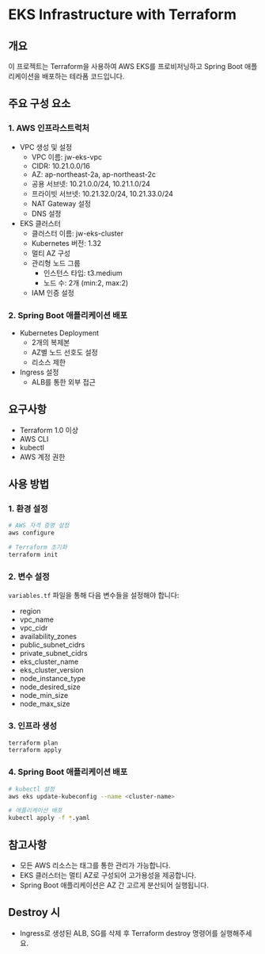 # EKS Infrastructure with Terraform

## 개요
이 프로젝트는 Terraform을 사용하여 AWS EKS를 프로비저닝하고 Spring Boot 애플리케이션을 배포하는 테라폼 코드입니다.

## 주요 구성 요소

### 1. AWS 인프라스트럭처
- VPC 생성 및 설정
  - VPC 이름: jw-eks-vpc
  - CIDR: 10.21.0.0/16
  - AZ: ap-northeast-2a, ap-northeast-2c
  - 공용 서브넷: 10.21.0.0/24, 10.21.1.0/24
  - 프라이빗 서브넷: 10.21.32.0/24, 10.21.33.0/24
  - NAT Gateway 설정
  - DNS 설정
- EKS 클러스터
  - 클러스터 이름: jw-eks-cluster
  - Kubernetes 버전: 1.32
  - 멀티 AZ 구성
  - 관리형 노드 그룹
    - 인스턴스 타입: t3.medium
    - 노드 수: 2개 (min:2, max:2)
  - IAM 인증 설정

### 2. Spring Boot 애플리케이션 배포
- Kubernetes Deployment
  - 2개의 복제본
  - AZ별 노드 선호도 설정
  - 리소스 제한
- Ingress 설정
  - ALB를 통한 외부 접근

## 요구사항
- Terraform 1.0 이상
- AWS CLI
- kubectl
- AWS 계정 권한

## 사용 방법

### 1. 환경 설정
```bash
# AWS 자격 증명 설정
aws configure

# Terraform 초기화
terraform init
```

### 2. 변수 설정
`variables.tf` 파일을 통해 다음 변수들을 설정해야 합니다:
- region
- vpc_name
- vpc_cidr
- availability_zones
- public_subnet_cidrs
- private_subnet_cidrs
- eks_cluster_name
- eks_cluster_version
- node_instance_type
- node_desired_size
- node_min_size
- node_max_size

### 3. 인프라 생성
```bash
terraform plan
terraform apply
```

### 4. Spring Boot 애플리케이션 배포
```bash
# kubectl 설정
aws eks update-kubeconfig --name <cluster-name>

# 애플리케이션 배포
kubectl apply -f *.yaml
```

## 참고사항
- 모든 AWS 리소스는 태그를 통한 관리가 가능합니다.
- EKS 클러스터는 멀티 AZ로 구성되어 고가용성을 제공합니다.
- Spring Boot 애플리케이션은 AZ 간 고르게 분산되어 실행됩니다.

## Destroy 시
- Ingress로 생성된 ALB, SG를 삭제 후 Terraform destroy 명령어를 실행해주세요.